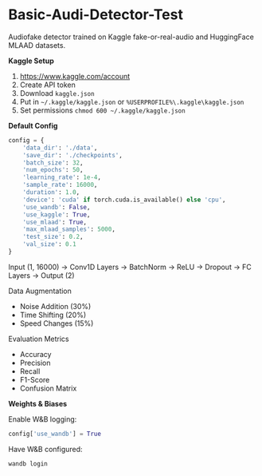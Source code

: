 # Basic-Audi-Detector-Test

Audiofake detector trained on Kaggle fake-or-real-audio and HuggingFace MLAAD datasets.

**Kaggle Setup**

1. https://www.kaggle.com/account
2. Create API token
3. Download `kaggle.json`
4. Put in `~/.kaggle/kaggle.json` or  `%USERPROFILE%\.kaggle\kaggle.json`
5. Set permissions `chmod 600 ~/.kaggle/kaggle.json`


**Default Config**

```python
config = {
    'data_dir': './data',
    'save_dir': './checkpoints',
    'batch_size': 32,
    'num_epochs': 50,
    'learning_rate': 1e-4,
    'sample_rate': 16000,
    'duration': 1.0,
    'device': 'cuda' if torch.cuda.is_available() else 'cpu',
    'use_wandb': False,
    'use_kaggle': True,
    'use_mlaad': True,
    'max_mlaad_samples': 5000,
    'test_size': 0.2,
    'val_size': 0.1
}
```

Input (1, 16000) -> Conv1D Layers -> BatchNorm -> ReLU -> Dropout -> FC Layers -> Output (2)

Data Augmentation

- Noise Addition (30%)
- Time Shifting (20%)
- Speed Changes (15%)

Evaluation Metrics

- Accuracy
- Precision
- Recall
- F1-Score
- Confusion Matrix

**Weights & Biases**

Enable W&B logging:

```python
config['use_wandb'] = True
```

Have W&B configured:
```bash
wandb login
```
